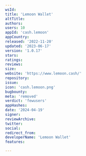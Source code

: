 ```yaml
---
wsId: 
title: 'Lemoon Wallet'
altTitle: 
authors: 
users: 10
appId: 'cash.lemoon'
appCountry: 
released: '2022-11-20'
updated: '2023-06-17'
version: '1.0.17'
stars: 
ratings: 
reviews: 
size: 
website: 'https://www.lemoon.cash/'
repository: 
issue: 
icon: 'cash.lemoon.png'
bugbounty: 
meta: 'removed'
verdict: 'fewusers'
appHashes: 
date: '2024-04-19'
signer: 
reviewArchive: 
twitter: 
social: 
redirect_from: 
developerName: 'Lemoon Wallet'
features: 

---
```


